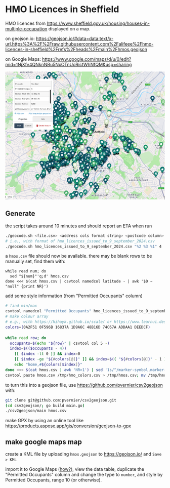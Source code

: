 # HMO Licences in Sheffield

HMO licences from <https://www.sheffield.gov.uk/housing/houses-in-multiple-occupation> displayed on a map.

on geojson.io: <https://geojson.io/#data=data:text/x-url,https%3A%2F%2Fraw.githubusercontent.com%2Falifeee%2Fhmo-licences-in-sheffield%2Frefs%2Fheads%2Fmain%2Fhmos.geojson>

on Google Maps: <https://www.google.com/maps/d/u/0/edit?mid=1NjXfv4QNknNBu5NxOTnUoRictWhNfQM&usp=sharing>

![screenshot of map showing many markers. one has a popup with information](./images/map.png)

## Generate

the script takes around 10 minutes and should report an ETA when run

```bash
./geocode.sh <file.csv> <address cols format string> <postcode column>
# i.e., with format of hmo_licences_issued_to_9_september_2024.csv
./geocode.sh hmo_licences_issued_to_9_september_2024.csv "%2 %3 %1" 4
```

a `hmos.csv` file should now be available. there may be blank rows to be manually set, find them with:

```
while read num; do
  sed "${num}"'q;d' hmos.csv
done <<< $(cat hmos.csv | csvtool namedcol latitude - | awk '$0 ~ "null" {print NR}')
```

add some style information (from "Permitted Occupants" column)

```bash
# find min/max
csvtool namedcol "Permitted Occupants" hmo_licences_issued_to_9_september_2024.csv | sort -n | uniq -c
# make colour array
# e.g., with https://hihayk.github.io/scale/ or https://www.learnui.design/tools/data-color-picker.html
colors=(0A2F51 0F596B 16837A 1D9A6C 48B16D 74C67A ADDAA1 DEEDCF)

while read row; do
  occupants=$(echo "${row}" | csvtool col 5 -)
  index=$(($occupants - 4))
	[[ $index -lt 0 ]] && index=0
	[[ $index -ge "${#colors[@]}" ]] && index=$(( "${#colors[@]}" - 1 ))
	echo "home,#${colors[$index]}"
done <<< $(cat hmos.csv | awk 'NR>1') | sed '1s/^/marker-symbol,marker-color\n/' > /tmp/hmo_colors.csv
csvtool paste hmos.csv /tmp/hmo_colors.csv > /tmp/hmos.csv; mv /tmp/hmos.csv hmos.csv
```

to turn this into a geojson file, use <a href="https://github.com/pvernier/csv2geojson">https://github.com/pvernier/csv2geojson</a> with:

```bash
git clone git@github.com:pvernier/csv2geojson.git
(cd csv2geojson/; go build main.go)
./csv2geojson/main hmos.csv
```

make GPX by using an online tool like <https://products.aspose.app/gis/conversion/geojson-to-gpx>

## make google maps map

create a KML file by uploading `hmos.geojson` to <https://geojson.io/> and `Save > KML`

import it to Google Maps ([how?](https://www.google.com/maps/about/mymaps/)), view the data table, duplicate the "Permitted Occupants" column and change the type to `number`, and style by Permitted Occupants, range 10 (or otherwise).


